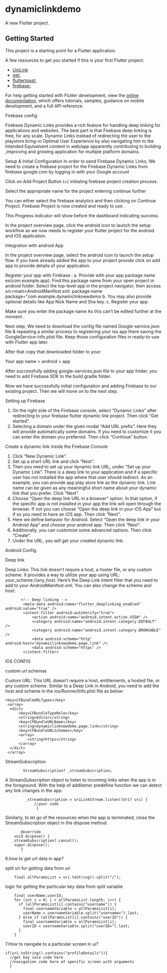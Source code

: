 
# dynamiclinkdemo

A new Flutter project.

## Getting Started

This project is a starting point for a Flutter application.

A few resources to get you started if this is your first Flutter project:

- [UniLink ](https://pub.dev/packages/uni_links)
- [get: ](https://pub.dev/packages/get)
- [fluttertoast: ](https://pub.dev/packages/fluttertoast)
- [firebase: ](https://console.firebase.google.com/)


For help getting started with Flutter development, view the
[online documentation](https://docs.flutter.dev/), which offers tutorials,
samples, guidance on mobile development, and a full API reference.

Firebase config

Firebase Dynamic Links provides a rich feature for handling deep linking for applications and websites.
The best part is that Firebase deep linking is free, for any scale.
Dynamic Links instead of redirecting the user to the playstore bring-in Optimal User Experience by also navigating him to the Intended Equivalvent content in web/app apparently contributing to building ,improving and growing application for multiple platform domains.



Setup & Initial Configuration
In order to send Firebase Dynamic Links, We need to create a firebase project for the Firebase Dynamic Links from firebase.google.com by logging in with your Google account

Click on Add Project Button (+) initiating firebase project creation process.

Select the appropriate name for the project entering continue further

You can either select the firebase analytics and then clicking on Continue Project. Firebase Project is now created and ready to use .

This Progress indicator will show before the dashboard indicating success.

In the project overview page, click the android  icon to launch the setup workflow as we now needs to register your flutter project for the android and iOS application.


Integration with android App

In the project overview page, select the android icon to launch the setup flow. If you have already added the app to your project provide click on add app to provide details of your application.


Register your app with Firebase :
a. Provide with your app package name ex(com.example.app).
Find this package name from your open project in android folder. Select the top-level app in the project navigator, then access src>main>AndroidManifest.xml. package  name  package="com.example.dynamiclinknewdemo
b. You may also provide optional details like App Nick Name and Sha key.
c. Register your app.


Make sure you enter the package name As this can’t be edited further at the moment .


Next step, We need to download the config file named Google-service.json file  & repeating a similar process to registering your ios app there saving the GoogleService-info.plist file. Keep those configuration files in ready-to-use with Flutter app later.

After that copy that downloaded folder to your:

Your app name > android > app

After successfully adding google-services.json file to your app folder, you need to add Firebase SDK to the build.gradle folder.

Now we have successfully initial configuration and adding Firebase to our existing project. Then we will move on to the next step.

Setting up Firebase
1. On the right side of the Firebase console, select “Dynamic Links” after redirecting to your firebase flutter dynamic link project. Then click “Get started”.
2. Selecting a domain under the given modal “Add URL prefix”. Here they will provide automatically some domains. If you need to customize it you can enter the domain you preferred. Then click “Continue” button.

Create a dynamic link inside the Firebase Console

1. Click “New Dynamic Link”. 
2. Set up a short URL link and click “Next”.
3. Then you need to set up your dynamic link URL, under “Set up your Dynamic Link”. There is a deep link to your application and if a specific user has not installed the app where that user should redirect. As an example, you can provide app play store link as the dynamic link. Link name can be given as any meaningful short name about your dynamic link that you prefer. Click “Next”.
4. Choose “Open the deep link URL in a browser” option. In that option, if the specific app is not installed in your app the link will open through the browser. If not you can choose “Open the deep link in your iOS App” but if so you need to have an iOS app. Then click “Next”.
5. Here we define behavior for Android. Select “Open the deep link in your Android App” and choose your android app. Then click “Next”.
6. Additionally, you can customize some advanced options. Then click “Create”.
7. Under the URL, you will get your created dynamic link.

Android Config

Deep link

Deep Links: This link doesn’t require a host, a hoster file, or any custom scheme.
It provides a way to utilize your app using URL: your_scheme://any_host. Here’s the Deep Link intent filter that you need to add to your AndroidManifest.xml.
You can also change the scheme and host:

<!-- Deep Links --> 

           <!-- Deep linking -->
            <meta-data android:name="flutter_deeplinking_enabled" android:value="true" />
            <intent-filter android:autoVerify="true">
                <action android:name="android.intent.action.VIEW" />
                <category android:name="android.intent.category.DEFAULT" />
                <category android:name="android.intent.category.BROWSABLE" />
                <data android:scheme="http" android:host="dynamiclinknewdemo.page.link" />
                <data android:scheme="https" />
            </intent-filter>


IOS CONFIG

custom url schemas

Custom URL: This URL doesn’t require a host, entitlements, a hosted file, or any custom scheme.
Similar to a Deep Link in Android, you need to add the host and scheme in the ios/Runner/Info.plist file as below:

    <key>CFBundleURLTypes</key>
     <array>
      <dict>
          <key>CFBundleTypeRole</key>
          <string>Editor</string>
          <key>CFBundleURLName</key>
          <string>dynamiclinknewdemo.page.link</string>
          <key>CFBundleURLSchemes</key>
          <array>
              <string>https</string>
          </array>
      </dict>
     </array>

StreamSubscription

            StreamSubscription? _streamSubscription;

A StreamSubscription object to listen to incoming links when the app is in the foreground.
With the help of addlistner predefine function we can detect any link changes in the app.


             _streamSubscription = uriLinkStream.listen((Uri? uri) {
                 //your code
                  }

Similarly, to let go of the resources when the app is terminated,
close the StreamSubscription object in the dispose method.

           @override
        void dispose() {
       _streamSubscription?.cancel(); 
        super.dispose();
           }

6.how to get url data in app?

split uri for getting data from uri

        final allParamsList = uri.toString().split("/");


logic for getting the particular key data from split variable

        final userName,userId;
        for (int i = 0; i < allParamsList.length; i++) {
          if (allParamsList[i].contains("username")) {
            final usernameVariable = allParamsList[i];
            userName = usernameVariable.split("username=").last;
          } else if (allParamsList[i].contains("userID")) {
            final usernameVariable = allParamsList[i];
            userID = usernameVariable.split("userID=").last;
          }
        }

7.How to navigate to a particular screen in ui?

    if(uri.toString().contains("profileDetails")){
      //get key vale code here
      //navigation code here of specific screen with arguments
      }

